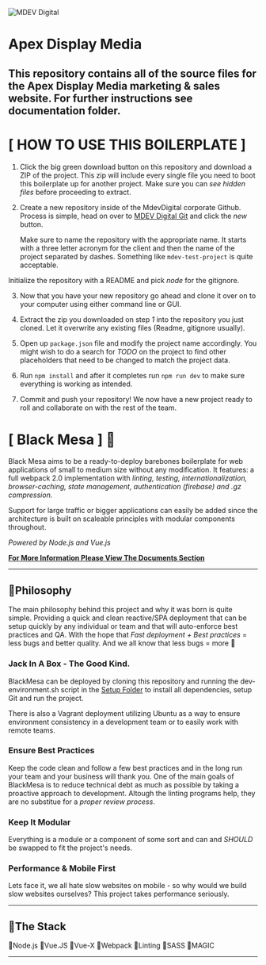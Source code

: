 ![MDEV Digital](https://mdevcdn.digital/images/githublogo.svg)
# Apex Display Media

This repository contains all of the source files for the Apex Display Media
marketing & sales website. For further instructions see documentation folder.
---

# [ HOW TO USE THIS BOILERPLATE ]

1. Click the big green download button on this repository and download a ZIP of
   the project. This zip will include every single file you need to boot this
   boilerplate up for another project. Make sure you can *see hidden files*
   before proceeding to extract.

2. Create a new repository inside of the MdevDigital corporate Github. Process
   is simple, head on over to [MDEV Digital Git](https://git.mdev.digital "MDEV
   GIT") and click the *new* button.

   Make sure to name the repository with the appropriate name. It starts with
a three letter acronym for the client and then the name of the project separated
by dashes. Something like `mdev-test-project` is quite acceptable.

  Initialize the repository with a README and pick *node* for the gitignore.

3. Now that you have your new repository go ahead and clone it over on to your
   computer using either command line or GUI.

4. Extract the zip you downloaded on step *1* into the repository you just
   cloned. Let it overwrite any existing files (Readme, gitignore usually).

5. Open up `package.json` file and modify the project name accordingly. You
   might wish to do a search for *TODO* on the project to find other
   placeholders that need to be changed to match the project data.

6. Run `npm install` and after it completes run `npm run dev` to make sure
   everything is working as intended.

7. Commit and push your repository! We now have a new project ready to roll and
   collaborate on with the rest of the team.


# [ Black Mesa ] :8ball:

Black Mesa aims to be a ready-to-deploy barebones boilerplate for web applications of small to medium size without any modification. It features: a full webpack 2.0 implementation with *linting, testing, internationalization, browser-caching, state management, authentication (firebase) and .gz compression.*

Support for large traffic or bigger applications can easily be added since the architecture is built on scaleable principles with modular components throughout.

*Powered by Node.js and Vue.js*

**[For More Information Please View The Documents Section](./docs/README.md "Project Documentation")**

---


## :beers:Philosophy
The main philosophy behind this project and why it was born is quite simple. Providing a quick and clean reactive/SPA deployment that can be setup quickly by any individual or team and that will auto-enforce best practices and QA. With the hope that *Fast deployment + Best practices* = less bugs and better quality. And we all know that less bugs = more :beers:

### Jack In A Box - The Good Kind.
BlackMesa can be deployed by cloning this repository and running the dev-environment.sh script in the [Setup Folder](./setup "Setup Bash Script") to install all dependencies, setup Git and run the project.

There is also a Vagrant deployment utilizing Ubuntu as a way to ensure environment consistency in a development team or to easily work with remote teams.

### Ensure Best Practices
Keep the code clean and follow a few best practices and in the long run your team and your business will thank you. One of the main goals of BlackMesa is to reduce technical debt as much as possible by taking a proactive approach to development. Altough the linting programs help, they are no substitue for a *proper review process*.

### Keep It Modular
Everything is a module or a component of some sort and can and *SHOULD* be swapped to fit the project's needs.

### Performance & Mobile First
Lets face it, we all hate slow websites on mobile - so why would we build slow websites ourselves? This project takes performance seriously.

---

## :wrench:The Stack

:small_red_triangle:Node.js
:small_red_triangle:Vue.JS
:small_red_triangle:Vue-X
:small_red_triangle:Webpack
:small_red_triangle:Linting
:small_red_triangle:SASS
:small_red_triangle:MAGIC

---

